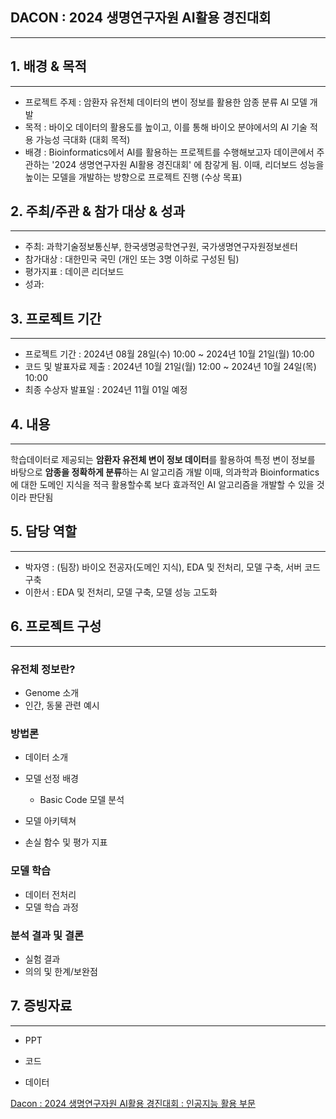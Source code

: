 ## DACON : 2024 생명연구자원 AI활용 경진대회
---

## 1. 배경 & 목적

---

- 프로젝트 주제 : 암환자 유전체 데이터의 변이 정보를 활용한 암종 분류 AI 모델 개발
- 목적 : 바이오 데이터의 활용도를 높이고, 이를 통해 바이오 분야에서의 AI 기술 적용 가능성 극대화 (대회 목적)
- 배경 : Bioinformatics에서 AI를 활용하는 프로젝트를 수행해보고자 데이콘에서 주관하는 '2024 생명연구자원 AI활용 경진대회' 에 참갛게 됨. 이때, 리더보드 성능을 높이는 모델을 개발하는 방향으로 프로젝트 진행 (수상 목표)

## 2. 주최/주관 & 참가 대상 & 성과

---

- 주최: 과학기술정보통신부, 한국생명공학연구원, 국가생명연구자원정보센터
- 참가대상 : 대한민국 국민 (개인 또는 3명 이하로 구성된 팀)
- 평가지표 : 데이콘 리더보드
- 성과: 

## 3. 프로젝트 기간

---

- 프로젝트 기간 : 2024년 08월 28일(수) 10:00 ~ 2024년 10월 21일(월) 10:00
- 코드 및 발표자료 제출 : 2024년 10월 21일(월) 12:00 ~ 2024년 10월 24일(목) 10:00
- 최종 수상자 발표일 : 2024년 11월 01일 예정

## 4. 내용

---

학습데이터로 제공되는 **암환자 유전체 변이 정보 데이터**를 활용하여 특정 변이 정보를 바탕으로 **암종을 정확하게 분류**하는 AI 알고리즘 개발
이때, 의과학과 Bioinformatics에 대한 도메인 지식을 적극 활용할수록 보다 효과적인 AI 알고리즘을 개발할 수 있을 것이라 판단됨

## 5. 담당 역할

---

- 박자영 : (팀장) 바이오 전공자(도메인 지식), EDA 및 전처리, 모델 구축, 서버 코드 구축
- 이한서 : EDA 및 전처리, 모델 구축, 모델 성능 고도화  

## 6. 프로젝트 구성

---
### 유전체 정보란?
- Genome 소개
- 인간, 동물 관련 예시

### 방법론
- 데이터 소개

- 모델 선정 배경
  - Basic Code 모델 분석

- 모델 아키텍쳐

- 손실 함수 및 평가 지표

### 모델 학습
- 데이터 전처리
- 모델 학습 과정

### 분석 결과 및 결론
- 실험 결과
- 의의 및 한계/보완점


## 7. 증빙자료

---

- PPT


- 코드


- 데이터


[Dacon : 2024 생명연구자원 AI활용 경진대회 : 인공지능 활용 부문](https://dacon.io/competitions/official/236355/data)
